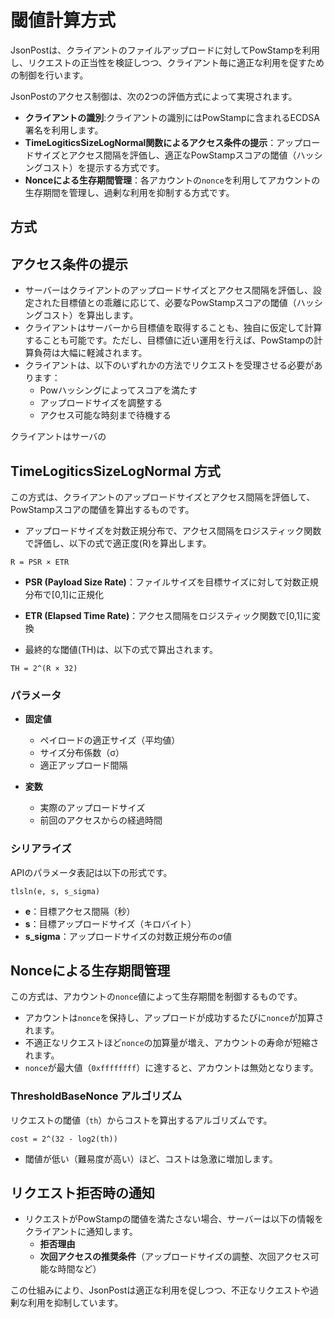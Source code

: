 # 閾値計算方式


JsonPostは、クライアントのファイルアップロードに対してPowStampを利用し、リクエストの正当性を検証しつつ、クライアント毎に適正な利用を促すための制御を行います。

JsonPostのアクセス制御は、次の2つの評価方式によって実現されます。

- **クライアントの識別**:クライアントの識別にはPowStampに含まれるECDSA署名を利用します。
- **TimeLogiticsSizeLogNormal関数によるアクセス条件の提示**：アップロードサイズとアクセス間隔を評価し、適正なPowStampスコアの閾値（ハッシングコスト）を提示する方式です。
- **Nonceによる生存期間管理**：各アカウントの`nonce`を利用してアカウントの生存期間を管理し、過剰な利用を抑制する方式です。


## 方式











## アクセス条件の提示

- サーバーはクライアントのアップロードサイズとアクセス間隔を評価し、設定された目標値との乖離に応じて、必要なPowStampスコアの閾値（ハッシングコスト）を算出します。
- クライアントはサーバーから目標値を取得することも、独自に仮定して計算することも可能です。ただし、目標値に近い運用を行えば、PowStampの計算負荷は大幅に軽減されます。
- クライアントは、以下のいずれかの方法でリクエストを受理させる必要があります：
  - Powハッシングによってスコアを満たす
  - アップロードサイズを調整する
  - アクセス可能な時刻まで待機する




クライアントはサーバの


## TimeLogiticsSizeLogNormal 方式

この方式は、クライアントのアップロードサイズとアクセス間隔を評価して、PowStampスコアの閾値を算出するものです。

- アップロードサイズを対数正規分布で、アクセス間隔をロジスティック関数で評価し、以下の式で適正度(R)を算出します。

```
R = PSR × ETR
```

- **PSR (Payload Size Rate)**：ファイルサイズを目標サイズに対して対数正規分布で[0,1]に正規化

- **ETR (Elapsed Time Rate)**：アクセス間隔をロジスティック関数で[0,1]に変換

- 最終的な閾値(TH)は、以下の式で算出されます。

```
TH = 2^(R × 32)
```

### パラメータ

- **固定値**

  - ペイロードの適正サイズ（平均値）
  - サイズ分布係数（σ）
  - 適正アップロード間隔

- **変数**

  - 実際のアップロードサイズ
  - 前回のアクセスからの経過時間

### シリアライズ

APIのパラメータ表記は以下の形式です。

```
tlsln(e, s, s_sigma)
```

- **e**：目標アクセス間隔（秒）
- **s**：目標アップロードサイズ（キロバイト）
- **s\_sigma**：アップロードサイズの対数正規分布のσ値

## Nonceによる生存期間管理

この方式は、アカウントの`nonce`値によって生存期間を制御するものです。

- アカウントは`nonce`を保持し、アップロードが成功するたびに`nonce`が加算されます。
- 不適正なリクエストほど`nonce`の加算量が増え、アカウントの寿命が短縮されます。
- `nonce`が最大値（`0xffffffff`）に達すると、アカウントは無効となります。

### ThresholdBaseNonce アルゴリズム

リクエストの閾値（`th`）からコストを算出するアルゴリズムです。

```
cost = 2^(32 - log2(th))
```

- 閾値が低い（難易度が高い）ほど、コストは急激に増加します。

## リクエスト拒否時の通知

- リクエストがPowStampの閾値を満たさない場合、サーバーは以下の情報をクライアントに通知します。
  - **拒否理由**
  - **次回アクセスの推奨条件**（アップロードサイズの調整、次回アクセス可能な時間など）

この仕組みにより、JsonPostは適正な利用を促しつつ、不正なリクエストや過剰な利用を抑制しています。

